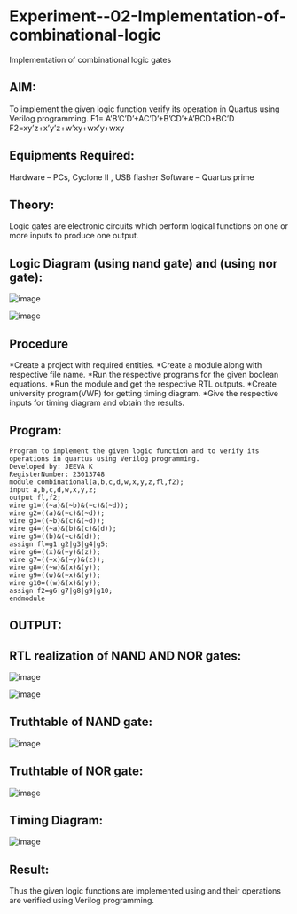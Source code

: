# Experiment--02-Implementation-of-combinational-logic
Implementation of combinational logic gates
## AIM:
To implement the given logic function verify its operation in Quartus using Verilog programming.
 F1= A’B’C’D’+AC’D’+B’CD’+A’BCD+BC’D
F2=xy’z+x’y’z+w’xy+wx’y+wxy
## Equipments Required:
Hardware – PCs, Cyclone II , USB flasher
Software – Quartus prime
## Theory:
Logic gates are electronic circuits which perform logical functions on one or more inputs to produce one output.
## Logic Diagram (using nand gate) and (using nor gate):
![image](https://github.com/JeevaMurthy/Experiment--02-Implementation-of-combinational-logic-/assets/147222117/92390ee1-d19c-4315-a7d0-b585cfaa73df)

![image](https://github.com/JeevaMurthy/Experiment--02-Implementation-of-combinational-logic-/assets/147222117/82b0199f-cb59-469b-ae07-7c4e077383a0)

## Procedure
*Create a project with required entities.
*Create a module along with respective file name.
*Run the respective programs for the given boolean equations.
*Run the module and get the respective RTL outputs.
*Create university program(VWF) for getting timing diagram.
*Give the respective inputs for timing diagram and obtain the results.
## Program:
```
Program to implement the given logic function and to verify its operations in quartus using Verilog programming.
Developed by: JEEVA K
RegisterNumber: 23013748
module combinational(a,b,c,d,w,x,y,z,fl,f2);
input a,b,c,d,w,x,y,z;
output fl,f2;
wire g1=((~a)&(~b)&(~c)&(~d)); 
wire g2=((a)&(~c)&(~d));
wire g3=((~b)&(c)&(~d));
wire g4=((~a)&(b)&(c)&(d)); 
wire g5=((b)&(~c)&(d));
assign fl=g1|g2|g3|g4|g5; 
wire g6=((x)&(~y)&(z));
wire g7=((~x)&(~y)&(z));
wire g8=((~w)&(x)&(y)); 
wire g9=((w)&(~x)&(y));
wire g10=((w)&(x)&(y)); 
assign f2=g6|g7|g8|g9|g10;
endmodule
```
## OUTPUT:
## RTL realization of NAND AND NOR gates:
![image](https://github.com/JeevaMurthy/Experiment--02-Implementation-of-combinational-logic-/assets/147222117/6fcee4a7-37c3-404c-bc99-f177c4292cb8)

![image](https://github.com/JeevaMurthy/Experiment--02-Implementation-of-combinational-logic-/assets/147222117/144e837f-3b67-49a9-bcb5-d05a083d3ba4)

## Truthtable of NAND gate:
![image](https://github.com/JeevaMurthy/Experiment--02-Implementation-of-combinational-logic-/assets/147222117/1cc76e14-ca47-4c64-8490-5e67a94dca58)
## Truthtable of NOR gate:
![image](https://github.com/JeevaMurthy/Experiment--02-Implementation-of-combinational-logic-/assets/147222117/80e3ea5d-4627-4866-a4ec-f60ddd455765)

## Timing Diagram:
![image](https://github.com/JeevaMurthy/Experiment--02-Implementation-of-combinational-logic-/assets/147222117/6287881a-2436-463c-9c1b-239b54a97936)

## Result:
Thus the given logic functions are implemented using  and their operations are verified using Verilog programming.
